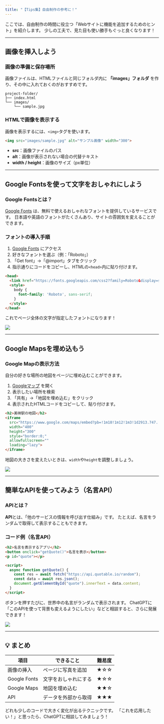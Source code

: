 ```yaml
---
title: "【Tips集】自由制作の参考に！"
---
```


ここでは、自由制作の時間に役立つ「Webサイトに機能を追加するためのヒント」を紹介します。
少しの工夫で、見た目も使い勝手もぐっと良くなります！

---

## 画像を挿入しよう

### 画像の準備と保存場所

画像ファイルは、HTMLファイルと同じフォルダ内に **「images」フォルダ** を作り、その中に入れておくのがおすすめです。

```
project-folder/
├── index.html
└── images/
    └── sample.jpg
```

### HTMLで画像を表示する

画像を表示するには、`<img>`タグを使います。

```html
<img src="images/sample.jpg" alt="サンプル画像" width="300">
```

* **src**：画像ファイルのパス
* **alt**：画像が表示されない場合の代替テキスト
* **width / height**：画像のサイズ（px単位）

---

## Google Fontsを使って文字をおしゃれにしよう

### Google Fontsとは？

[Google Fonts](https://fonts.google.com/) は、無料で使えるおしゃれなフォントを提供しているサービスです。
日本語や英語のフォントがたくさんあり、サイトの雰囲気を変えることができます。

### フォントの導入手順

1. [Google Fonts](https://fonts.google.com/) にアクセス
2. 好きなフォントを選ぶ（例：「Roboto」）
3. 「Get font」→「@import」タブをクリック
4. 指示通りにコードをコピーし、HTMLの`<head>`内に貼り付けます。

```html
<head>
  <link href="https://fonts.googleapis.com/css2?family=Roboto&display=swap" rel="stylesheet">
  <style>
    body {
      font-family: 'Roboto', sans-serif;
    }
  </style>
</head>
```

これでページ全体の文字が指定したフォントになります！

![](/images/itboot2025/tips-google-fonts.png)

---

## Google Mapsを埋め込もう

### Google Mapの表示方法

自分の好きな場所の地図をページに埋め込むことができます。

1. [Googleマップ](https://www.google.com/maps) を開く
2. 表示したい場所を検索
3. 「共有」→「地図を埋め込む」をクリック
4. 表示されたHTMLコードをコピーして、貼り付けます。

```html
<h2>美唄駅の地図</h2>
<iframe 
  src="https://www.google.com/maps/embed?pb=!1m18!1m12!1m3!1d2913.747...（省略）"
  width="400"
  height="300"
  style="border:0;"
  allowfullscreen=""
  loading="lazy">
</iframe>
```

地図の大きさを変えたいときは、`width`や`height`を調整しましょう。

![](/images/itboot2025/tips-googlemap.png)

---

## 簡単なAPIを使ってみよう（名言API）

### APIとは？

**API**とは、「他のサービスの情報を呼び出す仕組み」です。
たとえば、名言をランダムで取得して表示することもできます。

### コード例（名言API）

```html
<h2>名言を表示するアプリ</h2>
<button onclick="getQuote()">名言を表示</button>
<p id="quote"></p>

<script>
  async function getQuote() {
    const res = await fetch("https://api.quotable.io/random");
    const data = await res.json();
    document.getElementById("quote").innerText = data.content;
  }
</script>
```

ボタンを押すたびに、世界中の名言がランダムで表示されます。
ChatGPTに「このAPIを使って背景も変えるようにしたい」などと相談すると、さらに発展できます！

![](/images/itboot2025/tips-api.png)

---

## 💡 まとめ

| 項目           | できること      | 難易度 |
| ------------ | ---------- | --- |
| 画像の挿入        | ページに写真を追加  | ★☆☆ |
| Google Fonts | 文字をおしゃれにする | ★☆☆ |
| Google Maps  | 地図を埋め込む    | ★★☆ |
| API          | データを外部から取得 | ★★★ |

どれも少しのコードで大きく変化が出るテクニックです。
「これを応用したい！」と思ったら、ChatGPTに相談してみましょう！
